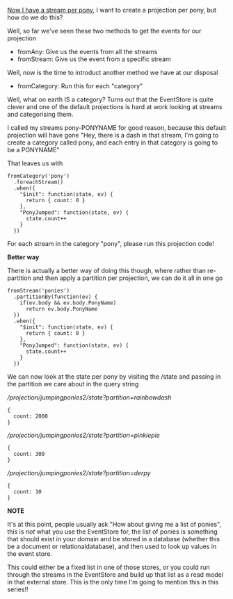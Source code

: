 [Now I have a stream per pony](/entries/re-partitioning-streams-in-the-event-store-for-better-projections.html), I want to create a projection per pony, but how do we do this?

Well, so far we've seen these two methods to get the events for our projection

- fromAny: Give us the events from all the streams
- fromStream: Give us the event from a specific stream

Well, now is the time to introduct another method we have at our disposal

- fromCategory: Run this for each "category"

Well, what on earth IS a category? Turns out that the EventStore is quite clever and one of the default projections is hard at work looking at streams and categorising them.

I called my streams pony-PONYNAME for good reason, because this default projection will have gone "Hey, there is a dash in that stream, I'm going to create a category called pony, and each entry in that category is going to be a PONYNAME"

That leaves us with

    fromCategory('pony')
      .foreachStream()
      .when({
        "$init": function(state, ev) {
          return { count: 0 }
        },
        "PonyJumped": function(state, ev) {
          state.count++
        }
      })

For each stream in the category "pony", please run this projection code!

**Better way**

There is actually a better way of doing this though, where rather than re-partition and then apply a partition per projection, we can do it all in one go

    fromStream('ponies')
      .partitionBy(function(ev) {
        if(ev.body && ev.body.PonyName)
          return ev.body.PonyName
      })
      .when({
        "$init": function(state, ev) {
          return { count: 0 }
        },
        "PonyJumped": function(state, ev) {
          state.count++
        }
      })

We can now look at the state per pony by visiting the /state and passing in the partition we care about in the query string

*/projection/jumpingponies2/state?partition=rainbowdash*

    {
      count: 2000
    }

*/projection/jumpingponies2/state?partition=pinkiepie*

    {
      count: 300
    }

*/projection/jumpingponies2/state?partition=derpy*

    {
      count: 10
    }

**NOTE**

It's at this point, people usually ask "How about giving me a list of ponies", this is *not* what you use the EventStore for, the list of ponies is something that should exist in your domain and be stored in a database (whether this be a document or relationaldatabase), and then used to look up values in the event store.

This could either be a fixed list in one of those stores, or you could run through the streams in the EventStore and build up that list as a read model in that external store. This is the only time I'm going to mention this in this series!!

